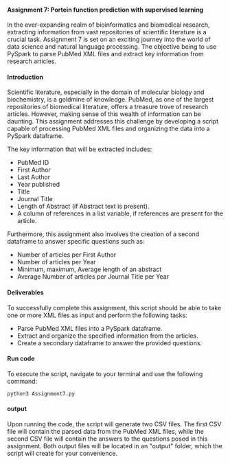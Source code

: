 #### Assignment 7: Portein function prediction with supervised learning
In the ever-expanding realm of bioinformatics and biomedical research, extracting information from vast repositories of scientific literature is a crucial task. Assignment 7 is set on an exciting journey into the world of data science and natural language processing. The objective being to use PySpark to parse PubMed XML files and extract key information from research articles. 

#### Introduction
Scientific literature, especially in the domain of molecular biology and biochemistry, is a goldmine of knowledge. PubMed, as one of the largest repositories of biomedical literature, offers a treasure trove of research articles. However, making sense of this wealth of information can be daunting. This assignment addresses this challenge by developing a script capable of processing PubMed XML files and organizing the data into a PySpark dataframe.

The key information that will be extracted includes:

- PubMed ID
- First Author
- Last Author
- Year published
- Title
- Journal Title
- Length of Abstract (if Abstract text is present).
- A column of references in a list variable, if references are present for the article.

Furthermore, this assignment also involves the creation of a second dataframe to answer specific questions such as:

- Number of articles per First Author
- Number of articles per Year
- Minimum, maximum, Average length of an abstract
- Average Number of articles per Journal Title per Year

#### Deliverables
To successfully complete this assignment, this script should be able to take one or more XML files as input and perform the following tasks:

- Parse PubMed XML files into a PySpark dataframe.
- Extract and organize the specified information from the articles.
- Create a secondary dataframe to answer the provided questions.


#### Run code
To execute the script, navigate to your terminal and use the following command:

```
python3 Assignment7.py
```

#### output
Upon running the code, the script will generate two CSV files. The first CSV file will contain the parsed data from the PubMed XML files, while the second CSV file will contain the answers to the questions posed in this assignment. Both output files will be located in an "output" folder, which the script will create for your convenience.
